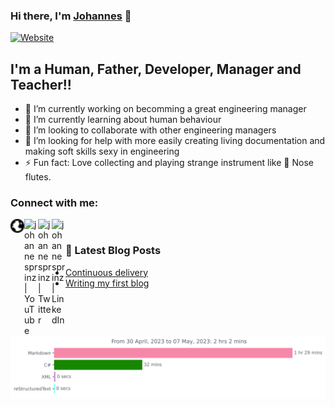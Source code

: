 ### Hi there, I'm [Johannes][website] 👋

[![Website](https://img.shields.io/website?label=johannesprinz.com&style=for-the-badge&url=https%3A%2F%2Fwww.johannesprinz.com)](https://www.johannesprinz.com)

<!--
**johannesprinz/johannesprinz** is a ✨ _special_ ✨ repository because its `README.md` (this file) appears on your GitHub profile.

Here are some ideas to get you started:

- 🔭 I’m currently working on ...
- 🌱 I’m currently learning ...
- 👯 I’m looking to collaborate on ...
- 🤔 I’m looking for help with ...
- 💬 Ask me about ...
- 📫 How to reach me: ...
- 😄 Pronouns: ...
- ⚡ Fun fact: ...
-->

## I'm a Human, Father, Developer, Manager and Teacher!!

- 🔭 I’m currently working on becomming a great engineering manager
- 🌱 I’m currently learning about human behaviour
- 👯 I’m looking to collaborate with other engineering managers
- 🤔 I’m looking for help with more easily creating living documentation and making soft skills sexy in engineering
- ⚡ Fun fact: Love collecting and playing strange instrument like 👃 Nose flutes.


### Connect with me:

[<img align="left" alt="www.johannesprinz.com" width="22px" src="https://raw.githubusercontent.com/iconic/open-iconic/master/svg/globe.svg" />][website]
[<img align="left" alt="johannesprinz | YouTube" width="22px" src="https://cdn.jsdelivr.net/npm/simple-icons@v3/icons/youtube.svg" />](https://youtube.com/playlist?list=PLbB0DkO_4qsTM3LAO-1d7lkvY2PtRyEpQ)
[<img align="left" alt="johannesprinz | Twitter" width="22px" src="https://cdn.jsdelivr.net/npm/simple-icons@v3/icons/twitter.svg" />](https://twitter.com/pr1nzj)
[<img align="left" alt="johannesprinz | LinkedIn" width="22px" src="https://cdn.jsdelivr.net/npm/simple-icons@v3/icons/linkedin.svg" />](https://www.linkedin.com/in/johannesprinz)
</br>

### 📕 Latest Blog Posts

<!-- BLOG-POST-LIST:START -->
- [Continuous delivery](/posts/02-ci/)
- [Writing my first blog](/posts/01-writing-my-first-blog/)
<!-- BLOG-POST-LIST:END -->

<img src="https://github.com/johannesprinz/johannesprinz/blob/wakatimeintegration/images/stat.svg" alt="WakaTime Activity"/>


[website]: https://www.johannesprinz.com
